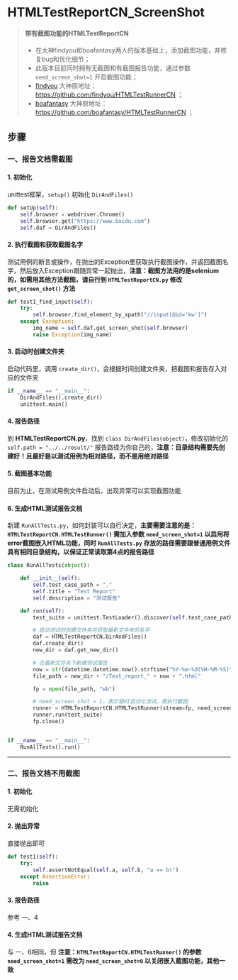﻿# HTMLTestReportCN_ScreenShot

> #### 带有截图功能的HTMLTestReportCN
> * 在大神findyou和boafantasy两人的版本基础上，添加截图功能，并修复bug和优化细节；
> * 此版本目前同时拥有无截图和有截图报告功能，通过参数 `need_screen_shot=1` 开启截图功能；
> * [findyou](href="https://github.com/findyou") 大神原地址：https://github.com/findyou/HTMLTestRunnerCN ；
> * [boafantasy](href="https://github.com/boafantasy") 大神原地址：https://github.com/boafantasy/HTMLTestRunnerCN ；


## 步骤
### 一、报告文档需截图
#### 1. 初始化
unittest框架，`setup()` 初始化 `DirAndFiles()`
```python
def setUp(self):
    self.browser = webdriver.Chrome()
    self.browser.get("https://www.baidu.com")
    self.daf = DirAndFiles()
```
#### 2. 执行截图和获取截图名字
测试用例的断言或操作，在抛出的Exception里获取执行截图操作，并返回截图名字，然后放入Exception跟随异常一起抛出，**注意：截图方法用的是selenium的，如需用其他方法截图，请自行到 `HTMLTestReportCN.py` 修改 `get_screen_shot()` 方法**
```python
def test1_find_input(self):
    try:
        self.browser.find_element_by_xpath("//input[@id='kw']")
    except Exception:
        img_name = self.daf.get_screen_shot(self.browser)
        raise Exception(img_name)
```
#### 3. 启动时创建文件夹
启动代码里，调用 `create_dir()`，会根据时间创建文件夹，把截图和报告存入对应的文件夹
```python
if __name__ == "__main__":
    DirAndFiles().create_dir()
    unittest.main()
```
#### 4. 报告路径
到 **HTMLTestReportCN.py**，找到 `class DirAndFiles(object)`，修改初始化的 `self.path = "../../result/"` 报告路径为你自己的，**注意：目录结构需要先创建好！且最好是以测试用例为相对路径，而不是用绝对路径**

#### 5. 截图基本功能
目前为止，在测试用例文件启动后，出现异常可以实现截图功能

#### 6. 生成HTML测试报告文档
新建 `RunAllTests.py`，如何封装可以自行决定，**主要需要注意的是：`HTMLTestReportCN.HTMLTestRunner()` 需加入参数 `need_screen_shot=1` 以启用将error截图嵌入HTML功能，同时 `RunAllTests.py` 存放的路径需要跟普通用例文件具有相同目录结构，以保证正常读取第4点的报告路径**
```python
class RunAllTests(object):

    def __init__(self):
        self.test_case_path = "."
        self.title = "Test Report"
        self.description = "测试报告"

    def run(self):
        test_suite = unittest.TestLoader().discover(self.test_case_path)

        # 启动测试时创建文件夹并获取最新文件夹的名字
        daf = HTMLTestReportCN.DirAndFiles()
        daf.create_dir()
        new_dir = daf.get_new_dir()

        # 在最新文件夹下新建测试报告
        now = str(datetime.datetime.now().strftime("%Y-%m-%d(%H-%M-%S)"))
        file_path = new_dir + "/Test_report_" + now + ".html"

        fp = open(file_path, "wb")

        # need_screen_shot = 1，表示是UI自动化测试，需执行截图
        runner = HTMLTestReportCN.HTMLTestRunner(stream=fp, need_screen_shot=1, title=self.title, description=self.description, tester=input("请输入你的名字："))
        runner.run(test_suite)
        fp.close()


if __name__ == "__main__":
    RunAllTests().run()
```

-----
### 二、报告文档不用截图
#### 1. 初始化
无需初始化

#### 2. 抛出异常
直接抛出即可
```python
def test1(self):
    try:
        self.assertNotEqual(self.a, self.b, "a == b!")
    except AssertionError:
        raise
```
#### 3. 报告路径
参考 一、4

#### 4. 生成HTML测试报告文档
与 一、6相同，但 **注意：`HTMLTestReportCN.HTMLTestRunner()` 的参数 `need_screen_shot=1` 需改为 `need_screen_shot=0` 以关闭嵌入截图功能，其他一致**
